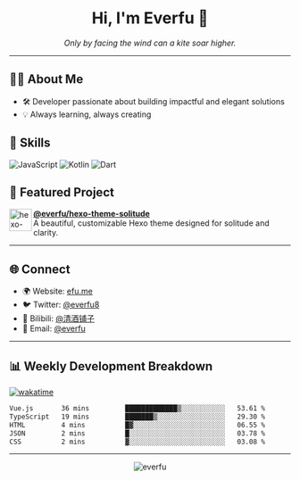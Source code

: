 <h1 align="center">Hi, I'm Everfu 👋</h1>

<p align="center">
  <em>Only by facing the wind can a kite soar higher.</em>
</p>

---

## 🧑‍💻 About Me

- 🛠️ Developer passionate about building impactful and elegant solutions  
- 💡 Always learning, always creating

## 🚀 Skills

![JavaScript](https://img.shields.io/badge/-JavaScript-F7DF1E?style=flat&logo=javascript&logoColor=black)
![Kotlin](https://img.shields.io/badge/-Kotlin-7F52FF?style=flat&logo=kotlin&logoColor=white)
![Dart](https://img.shields.io/badge/-Dart-0175C2?style=flat&logo=dart&logoColor=white)

## 🌟 Featured Project

<a href="https://github.com/everfu/hexo-theme-solitude">
  <img align="left" width="40" src="https://raw.githubusercontent.com/everfu/hexo-theme-solitude/main/source/img/logo.png" alt="hexo-theme-solitude logo" />
</a>

**[@everfu/hexo-theme-solitude](https://github.com/everfu/hexo-theme-solitude)**  
A beautiful, customizable Hexo theme designed for solitude and clarity.

---

## 🌐 Connect

- 🌍 Website: [efu.me](https://efu.me)
- 🐦 Twitter: [@everfu8](https://twitter.com/everfu8)
- 🎥 Bilibili: [@清酒铺子](https://space.bilibili.com/1329819902)
- 📧 Email: [@everfu](mailto:o@efu.me)

---

## 📊 Weekly Development Breakdown

[![wakatime](https://wakatime.com/badge/user/0fcef314-a9cd-4509-9880-5cdb2158a775.svg)](https://wakatime.com/@0fcef314-a9cd-4509-9880-5cdb2158a775)

<!--START_SECTION:waka-->

```txt
Vue.js       36 mins         █████████████▒░░░░░░░░░░░   53.61 %
TypeScript   19 mins         ███████▒░░░░░░░░░░░░░░░░░   29.30 %
HTML         4 mins          █▓░░░░░░░░░░░░░░░░░░░░░░░   06.55 %
JSON         2 mins          █░░░░░░░░░░░░░░░░░░░░░░░░   03.78 %
CSS          2 mins          ▓░░░░░░░░░░░░░░░░░░░░░░░░   03.08 %
```

<!--END_SECTION:waka-->

---

<p align="center">
  <img src="https://komarev.com/ghpvc/?username=everfu&label=Profile%20views&color=0e75b6&style=flat" alt="everfu" />
</p>